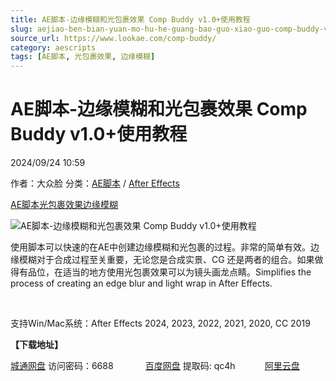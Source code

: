```yaml
---
title: AE脚本-边缘模糊和光包裹效果 Comp Buddy v1.0+使用教程
slug: aejiao-ben-bian-yuan-mo-hu-he-guang-bao-guo-xiao-guo-comp-buddy-v1-0-shi-yong-jiao-cheng
source_url: https://www.lookae.com/comp-buddy/
category: aescripts
tags: [AE脚本, 光包裹效果, 边缘模糊]
---
```

# AE脚本-边缘模糊和光包裹效果 Comp Buddy v1.0+使用教程

2024/09/24 10:59

作者：大众脸
分类：[AE脚本](https://www.lookae.com/after-effects/aescripts/) / [After Effects](https://www.lookae.com/after-effects/)

[AE脚本](https://www.lookae.com/tag/ae%e8%84%9a%e6%9c%ac/)[光包裹效果](https://www.lookae.com/tag/%e5%85%89%e5%8c%85%e8%a3%b9%e6%95%88%e6%9e%9c/)[边缘模糊](https://www.lookae.com/tag/%e8%be%b9%e7%bc%98%e6%a8%a1%e7%b3%8a/)

![AE脚本-边缘模糊和光包裹效果 Comp Buddy v1.0+使用教程](https://www.lookae.com/wp-content/uploads/2024/09/Comp-Buddy.jpg "AE脚本-边缘模糊和光包裹效果 Comp Buddy v1.0+使用教程-LookAE.com")

使用脚本可以快速的在AE中创建边缘模糊和光包裹的过程。非常的简单有效。边缘模糊对于合成过程至关重要，无论您是合成实景、CG 还是两者的组合。如果做得有品位，在适当的地方使用光包裹效果可以为镜头画龙点睛。Simplifies the process of creating an edge blur and light wrap in After Effects.

[﻿﻿﻿](https://cloud.video.taobao.com/play/u/null/p/1/e/6/t/1/483406229090.mp4)

支持Win/Mac系统：After Effects 2024, 2023, 2022, 2021, 2020, CC 2019

**【下载地址】**

[城通网盘](https://url70.ctfile.com/f/2827370-1373344135-352917?p=4431) 访问密码：6688             [百度网盘](https://pan.baidu.com/s/1Xrog7uWyknHP1fQkOiu5lQ?pwd=qc4h) 提取码: qc4h            [阿里云盘](https://www.alipan.com/s/AtScqs42Wv1)
